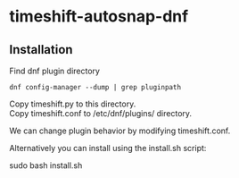 # timeshift-autosnap-dnf

## Installation

Find dnf plugin  directory
```
dnf config-manager --dump | grep pluginpath
```
Copy timeshift.py to this directory.  
Copy timeshift.conf to /etc/dnf/plugins/ directory.

We can change plugin behavior by modifying timeshift.conf.

Alternatively you can install using the install.sh script:

sudo bash install.sh